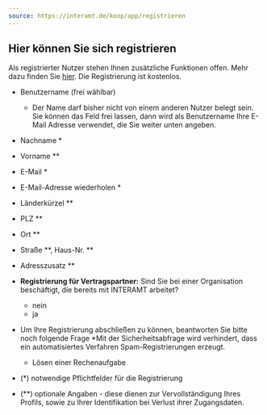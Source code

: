 ```yaml
---
source: https://interamt.de/koop/app/registrieren
---
```

## Hier können Sie sich registrieren

Als registrierter Nutzer stehen Ihnen zusätzliche Funktionen offen. Mehr dazu finden Sie [hier](https://interamt.de/cms/arbeitnehmer.html). Die Registrierung ist kostenlos.

  
- Benutzername (frei wählbar)
	- Der Name darf bisher nicht von einem anderen Nutzer belegt sein. Sie können das Feld frei lassen, dann wird als Benutzername Ihre E-Mail Adresse verwendet, die Sie weiter unten angeben.
- Nachname *
- Vorname **
- E-Mail *
- E-Mail-Adresse wiederholen *
- Länderkürzel **
- PLZ **
- Ort **
- Straße **, Haus-Nr. **
- Adresszusatz **

- <strong>Registrierung für Vertragspartner:</strong> Sind Sie bei einer Organisation beschäftigt, die bereits mit INTERAMT arbeitet?
	- nein
	- ja

- Um Ihre Registrierung abschließen zu können, beantworten Sie bitte noch folgende Frage *Mit der Sicherheitsabfrage wird verhindert, dass ein automatisiertes Verfahren Spam-Registrierungen erzeugt.
	- Lösen einer Rechenaufgabe

- (\*) notwendige Pflichtfelder für die Registrierung
- (\*\*) optionale Angaben - diese dienen zur Vervollständigung Ihres Profils, sowie zu Ihrer Identifikation bei Verlust ihrer Zugangsdaten.
